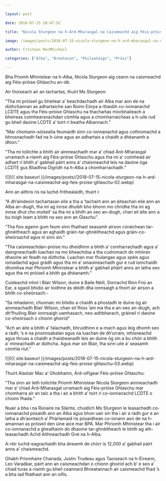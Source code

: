 ```yaml
---

layout: post

date: 2018-07-15 20:47:52

title: "Nicola Sturgeon na h-Àrd-Mharasgal na Caismeachd aig Fèis-pròise Ghlaschu"

image: /images/posts/2018-07-15-nicola-sturgeon-na-h-ard-mharasgal-na-caismeachd-aig-feis-proise-ghlaschu.webp

author: Crìstean MacMhìcheil

categories: ["Alba", "Breatainn", "Poileataigs", "Pròis"]

---
```


Bha Prìomh Mhinistear na h-Alba, Nicola Sturgeon aig ceann na caismeachd aig Fèis-pròise Ghlaschu an-dè.

Air thoiseach air an tachartas, thuirt Ms Sturgeon:

“Tha mi pròiseil gu bheilear a’ beachdachadh air Alba mar aon de na dùthchannan as adhartaiche san Roinn Eòrpa a-thaobh co-ionnanachd LCDTE agus tha Fèis-pròise Ghlaschu na thachartas mìorbhaileach a bheireas coimhearsnachdan còmhla agus a chomharraicheas a h-uile rud gu bheil daoine LCDTE a’ toirt ri beatha Albannach.”

“Mar chomann-sòisealta feumaidh sinn co-ionnanachd agus cothromachd a bhrosnachadh fad na h-ùine agus an adhartais a chaidh a dhèanamh a dhìon.”

“Tha mi toilichte a bhith air ainmeachadh mar a’ chiad Àrd-Mharasgal urramach a-riamh aig Fèis-pròise Ghlaschu agus tha mi a’ coimhead air adhart ri bhith a’ gabhail pàirt anns a’ chaismeachd leis na daoine òga LCDTE gus Bliadhna Òigridh na h-Alba a chomharrachadh.”

![]({{ site.baseurl }}/images/posts//2018-07-15-nicola-sturgeon-na-h-ard-mharasgal-na-caismeachd-aig-feis-proise-ghlaschu-02.webp)

Ann an aithris ris na luchd-frithealaidh, thuirt i:

“A dh’aindeoin tachartasan eile a tha a ‘tachairt ann an àiteachan eile ann an Alba an-diugh, tha mi ag innse dhuibh bho bhonn mo chridhe tha mi ag innse dhut cho moiteil’ sa tha mi a bhith an seo an-diugh, chan eil àite ann a bu toigh leam a bhith na seo ann an Glaschu”.

“Tha fios againn gum feum sinn fhathast seasamh airson còraichean tar-ghnèitheach agus an aghaidh gràin-tar-ghnèitheachd agus gràin-co-sheòrsachd agus nì sinn sin.”

“Tha caismeachdan-pròise mu dheidhinn a bhith a’ comharrachadh agus a’ daingneachadh luachan na mo bheachdsa a tha cudromach do mhòran dhaoine air feadh na dùthcha. Luachan mar fhulangas agus spèis agus iomadachd agus gràdh agus tha mi a’ smaoineachadh gur e rud iomchaidh dhomhsa mar Phrìomh Mhinistear a bhith a’ gabhail phàirt anns an latha seo agus tha mi pròiseil a bhith ga dhèanamh.”

Cuideachd mhol i Blair Wilson, duine à Baile Nèill, Siorrachd Rinn Friù an Ear, a sgaoil bhidio air loidhne às dèidh dha ionnsaigh a thoirt air airson a bhith co-sheòrsach:-

“Sa mhadainn, chunnaic mi bhidio a chaidh a phostadh le duine òg air ainmeachadh Blair Wilson, chan eil fhios ’am ma tha e an-seo an-diugh, ach dh’fhuiling Blair ionnsaigh uamhasach, neo-adhbharach, gràineil ri daoine co-sheòrsach o chionn ghoirid”

“Ach an àite a bhith a’ falachadh, bhruidhinn e a-mach agus leig dhomh seo a ràdh; ’s e na prionnsabalan agus na luachan de dh’urram, mhisneachd agus thruas a chaidh a thaisbeanadh leis an duine òg sin a bu chòir a bhith a’ mìneachadh ar dùthcha. Agus mar sin Blair, tha sinn uile a’ seasamh còmhla riut.”

![]({{ site.baseurl }}/images/posts/2018-07-15-nicola-sturgeon-na-h-ard-mharasgal-na-caismeachd-aig-feis-proise-ghlaschu-03.webp)

Thuirt Alastair Mac a’ Ghobhainn, Àrd-oifigear Fèis-pròise Ghlaschu:

“Tha sinn air leth toilichte Prìomh Mhinistear Nicola Sturgeon ainmeachadh mar a’ chiad Àrd-Mharasgal urramach aig Fèis-pròise Ghlaschu mar chomharra air an taic a tha i air a bhith a’ toirt ri co-ionnanachd LCDTE o chionn fhada.”

Nuair a bha i na Rùnaire na Slàinte, chuidich Ms Sturgeon le leasachadh co-ionnanachd pòsaidh ann an Alba agus bhon uair sin tha i air a ràdh gur e an latha a dh’aontaich a’ Phàrlamaid ris pòsaidhean co-ionann aon de na h-amannan as pròiseil den ùine aice mar BPA. Mar Phrìomh Mhinistear tha i air co-ionnanachd a ghealltainn do dhaoine tar-ghnèitheach le bhith ag ath-leasachadh Achd Aithneachadh Gnè na h-Alba.

A-rèir luchd-eagrachaidh bha àireamh de chòrr is 12,000 a’ gabhail pàirt anns a’ chaismeachd.

Ghabh Prìomhaire Chanada, Justin Trudeau agus Taoiseach na h-Èireann, Leo Varadkar, pàirt ann an caismeachdan o chionn ghoirid ach b’ e seo a’ chiad turas a-riamh gu bheil ceannard Bhreatannach air caismeachd fhad ’s a bha iad fhathast ann an oifis.
